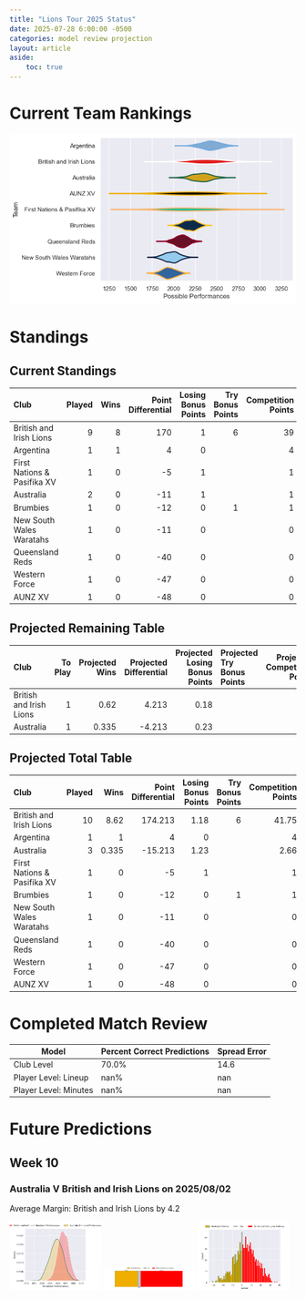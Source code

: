 ```yaml
---  
title: "Lions Tour 2025 Status"  
date: 2025-07-28 6:00:00 -0500  
categories: model review projection  
layout: article  
aside:  
    toc: true  
---
```

# Current Team Rankings


![Club Rankings](plots/rankings_Lions_Tour_2025.png)
# Standings

## Current Standings


| Club                        |   Played |   Wins |   Point Differential |   Losing Bonus Points |   Try Bonus Points |   Competition Points |
|:----------------------------|---------:|-------:|---------------------:|----------------------:|-------------------:|---------------------:|
| British and Irish Lions     |        9 |      8 |                  170 |                     1 |                  6 |                   39 |
| Argentina                   |        1 |      1 |                    4 |                     0 |                    |                    4 |
| First Nations & Pasifika XV |        1 |      0 |                   -5 |                     1 |                    |                    1 |
| Australia                   |        2 |      0 |                  -11 |                     1 |                    |                    1 |
| Brumbies                    |        1 |      0 |                  -12 |                     0 |                  1 |                    1 |
| New South Wales Waratahs    |        1 |      0 |                  -11 |                     0 |                    |                    0 |
| Queensland Reds             |        1 |      0 |                  -40 |                     0 |                    |                    0 |
| Western Force               |        1 |      0 |                  -47 |                     0 |                    |                    0 |
| AUNZ XV                     |        1 |      0 |                  -48 |                     0 |                    |                    0 |



## Projected Remaining Table


| Club                    |   To Play |   Projected Wins |   Projected Differential |   Projected Losing Bonus Points | Projected Try Bonus Points   |   Projected Competition Points |
|:------------------------|----------:|-----------------:|-------------------------:|--------------------------------:|:-----------------------------|-------------------------------:|
| British and Irish Lions |         1 |            0.62  |                    4.213 |                            0.18 |                              |                           2.75 |
| Australia               |         1 |            0.335 |                   -4.213 |                            0.23 |                              |                           1.66 |



## Projected Total Table


| Club                        |   Played |   Wins |   Point Differential |   Losing Bonus Points |   Try Bonus Points |   Competition Points |
|:----------------------------|---------:|-------:|---------------------:|----------------------:|-------------------:|---------------------:|
| British and Irish Lions     |       10 |  8.62  |              174.213 |                  1.18 |                  6 |                41.75 |
| Argentina                   |        1 |  1     |                4     |                  0    |                    |                 4    |
| Australia                   |        3 |  0.335 |              -15.213 |                  1.23 |                    |                 2.66 |
| First Nations & Pasifika XV |        1 |  0     |               -5     |                  1    |                    |                 1    |
| Brumbies                    |        1 |  0     |              -12     |                  0    |                  1 |                 1    |
| New South Wales Waratahs    |        1 |  0     |              -11     |                  0    |                    |                 0    |
| Queensland Reds             |        1 |  0     |              -40     |                  0    |                    |                 0    |
| Western Force               |        1 |  0     |              -47     |                  0    |                    |                 0    |
| AUNZ XV                     |        1 |  0     |              -48     |                  0    |                    |                 0    |



# Completed Match Review


| Model | Percent Correct Predictions | Spread Error |
| ------ | ------ | ------ |
| Club Level | 70.0% | 14.6 |
| Player Level: Lineup | nan% | nan |
| Player Level: Minutes | nan% | nan |


# Future Predictions

## Week 10

### Australia V British and Irish Lions on 2025/08/02


Average Margin: British and Irish Lions by 4.2

<p float="left">
<img src="plots\2025-08-02-Australia_V_BritishandIrishLions_performances.png" width="32%" />
<img src="plots\2025-08-02-Australia_V_BritishandIrishLions_resultbar.png" width="32%" />
<img src="plots\2025-08-02-Australia_V_BritishandIrishLions_spreads.png" width="32%" />
</p>

